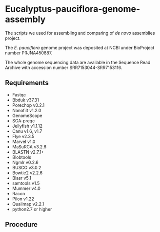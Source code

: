 # Eucalyptus-pauciflora-genome-assembly

The scripts we used  for assembling and comparing of _de novo_ assemblies project. 

The _E. pauciflora_ genome project was deposited at NCBI under BioProject number PRJNA450887. 

The whole genome sequencing data are available in the Sequence Read Archive with accession number SRR7153044-SRR7153116.

## Requirements
- Fastqc
- Bbduk v37.31
- Porechop v0.2.1
- Nanofilt v1.2.0
- GenomeScope
- SGA-preqc
- Jellyfish v1.1.12
- Canu v1.6, v1.7
- Flye v2.3.5
- Marvel v1.0
- MaSuRCA v3.2.6
- BLASTN v2.7.1+
- Blobtools 
- Ngmlr v0.2.6
- BUSCO v3.0.2
- Bowtie2 v2.2.6
- Blasr v5.1 
- samtools v1.5
- Mummer v4.0
- Racon
- Pilon v1.22
- Qualimap v2.2.1
- python2.7 or higher

## Procedure
